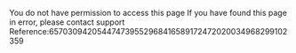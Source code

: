 You do not have permission to access this page If you have found this page in error, please contact support Reference:657030942054474739552968416589172472020034968299102359